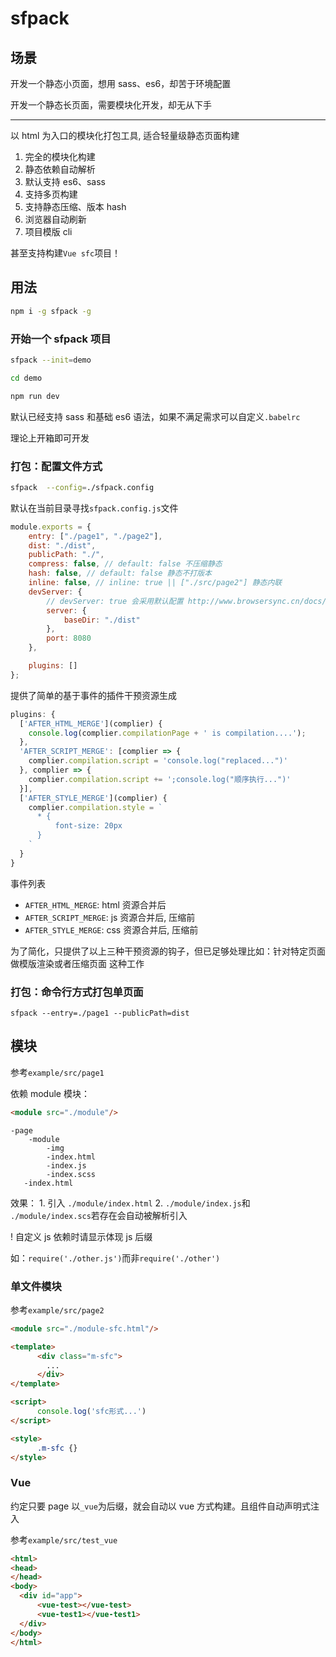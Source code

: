 # sfpack

## 场景

开发一个静态小页面，想用 sass、es6，却苦于环境配置

开发一个静态长页面，需要模块化开发，却无从下手

---

以 html 为入口的模块化打包工具, 适合轻量级静态页面构建

1.  完全的模块化构建
2.  静态依赖自动解析
3.  默认支持 es6、sass
4.  支持多页构建
5.  支持静态压缩、版本 hash
6.  浏览器自动刷新
7.  项目模版 cli

甚至支持构建`Vue sfc`项目！

## 用法

```bash
npm i -g sfpack -g
```

### 开始一个 sfpack 项目

```bash
sfpack --init=demo

cd demo

npm run dev
```

默认已经支持 sass 和基础 es6 语法，如果不满足需求可以自定义`.babelrc`

理论上开箱即可开发

### 打包：配置文件方式

```bash
sfpack  --config=./sfpack.config
```

默认在当前目录寻找`sfpack.config.js`文件

```javascript
module.exports = {
    entry: ["./page1", "./page2"],
    dist: "./dist",
    publicPath: "./",
    compress: false, // default: false 不压缩静态
    hash: false, // default: false 静态不打版本
    inline: false, // inline: true || ["./src/page2"] 静态内联
    devServer: {
        // devServer: true 会采用默认配置 http://www.browsersync.cn/docs/options/
        server: {
            baseDir: "./dist"
        },
        port: 8080
    },

    plugins: []
};
```

提供了简单的基于事件的插件干预资源生成

```javascript
plugins: {
  ['AFTER_HTML_MERGE'](complier) {
    console.log(complier.compilationPage + ' is compilation....');
  },
  'AFTER_SCRIPT_MERGE': [complier => {
    complier.compilation.script = 'console.log("replaced...")'
  }, complier => {
    complier.compilation.script += ';console.log("顺序执行...")'
  }],
  ['AFTER_STYLE_MERGE'](complier) {
    complier.compilation.style = `
      * {
          font-size: 20px
      }
    `
  }
}
```

事件列表

-   `AFTER_HTML_MERGE`: html 资源合并后
-   `AFTER_SCRIPT_MERGE`: js 资源合并后, 压缩前
-   `AFTER_STYLE_MERGE`: css 资源合并后, 压缩前

为了简化，只提供了以上三种干预资源的钩子，但已足够处理比如：针对特定页面做模版渲染或者压缩页面 这种工作

### 打包：命令行方式打包单页面

`sfpack --entry=./page1 --publicPath=dist`

## 模块

参考`example/src/page1`

依赖 module 模块：

```html
<module src="./module"/>
```

    -page
        -module
            -img
            -index.html
            -index.js
            -index.scss
       -index.html

效果：
1\. 引入 `./module/index.html`
2\. `./module/index.js`和 `./module/index.scs`若存在会自动被解析引入

! 自定义 js 依赖时请显示体现 js 后缀

如：`require('./other.js')`而非`require('./other')`

### 单文件模块

参考`example/src/page2`

```html
<module src="./module-sfc.html"/>
```

```html
<template>
      <div class="m-sfc">
        ...
      </div>
</template>

<script>
      console.log('sfc形式...')
</script>

<style>
      .m-sfc {}
</style>
```

### Vue

约定只要 page 以`_vue`为后缀，就会自动以 vue 方式构建。且组件自动声明式注入

参考`example/src/test_vue`

```html
<html>
<head>
</head>
<body>
  <div id="app">
      <vue-test></vue-test>
      <vue-test1></vue-test1>
  </div>
</body>
</html>
```
